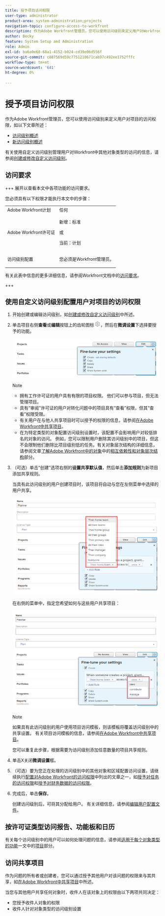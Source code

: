 ```yaml
---
title: 授予项目访问权限
user-type: administrator
product-area: system-administration;projects
navigation-topic: configure-access-to-workfront
description: 作为Adobe Workfront管理员，您可以使用访问级别来定义用户对Workfront中项目的访问权限。
author: Becky
feature: System Setup and Administration
role: Admin
exl-id: ba6a9e68-68a1-4152-b024-cd39e06d556f
source-git-commit: c887569d59c7751210671cab97c492ee1752fffc
workflow-type: tm+mt
source-wordcount: '641'
ht-degree: 0%

---
```


# 授予项目访问权限

<!-- Audited: 12/2023 -->

作为Adobe Workfront管理员，您可以使用访问级别来定义用户对项目的访问权限，如以下文章所述：
* [访问级别概述](../../../administration-and-setup/add-users/access-levels-and-object-permissions/access-levels-overview.md)
* [新访问级别概述](/help/quicksilver/administration-and-setup/add-users/how-access-levels-work/access-level-overview.md)

有关使用自定义访问级别管理用户对Workfront中其他对象类型的访问的信息，请参阅[创建或修改自定义访问级别](../../../administration-and-setup/add-users/configure-and-grant-access/create-modify-access-levels.md)。

## 访问要求

+++ 展开以查看本文中各项功能的访问要求。

您必须具有以下权限才能执行本文中的步骤：

<table style="table-layout:auto"> 
 <col> 
 <col> 
 <tbody> 
  <tr> 
   <td role="rowheader">Adobe Workfront计划</td> 
   <td>任何</td> 
  </tr> 
    <tr> 
   <td role="rowheader">Adobe Workfront许可证</td> 
   <td> <p>新增：标准 </p>
 <p>或</p> 
<p>当前：计划 </p> 
</td> 
  </tr>

<tr> 
   <td role="rowheader">访问级别配置</td> 
   <td> <p>您必须是Workfront管理员。</p> </td> 
  </tr> 
 </tbody> 
</table>

有关此表中信息的更多详细信息，请参阅Workfront文档中的[访问要求](/help/quicksilver/administration-and-setup/add-users/access-levels-and-object-permissions/access-level-requirements-in-documentation.md)。

+++

## 使用自定义访问级别配置用户对项目的访问权限

1. 开始创建或编辑访问级别，如[创建或修改自定义访问级别](../../../administration-and-setup/add-users/configure-and-grant-access/create-modify-access-levels.md)中所述。
1. 单击项目右侧&#x200B;**查看**&#x200B;或&#x200B;**编辑**&#x200B;按钮上的齿轮图标![](assets/gear-icon-settings.png)，然后在&#x200B;**微调设置**&#x200B;下选择要授予的功能。

   ![](assets/planner-fine-tune-your-settings-with-copy-projects.png)

   >[!NOTE]
   >
   >* 拥有工作许可证的用户具有有限的项目权限。 他们可以参与项目，但无法管理项目。
   >* 具有“审阅”许可证的用户对转化问题中的项目具有“查看”权限，但其“查看”权限受限。
   >* 有关用户在与他人共享项目时可以授予的权限的信息，请参阅[在Adobe Workfront中共享项目](../../../workfront-basics/grant-and-request-access-to-objects/share-a-project.md)。
   >* 在为特定类型的对象配置访问级别设置时，该配置不会影响用户对较低排名的对象的访问。 例如，您可以限制用户删除其访问级别中的项目，但这不会限制他们删除比项目级别低的任务。有关对象层次结构的详细信息，请参阅文章[了解Adobe Workfront中的对象](../../../workfront-basics/navigate-workfront/workfront-navigation/understand-objects.md)中的[相互依赖性和对象层次结构](../../../workfront-basics/navigate-workfront/workfront-navigation/understand-objects.md#understanding-interdependency-and-hierarchy-of-objects)部分。

1. （可选）单击“创建”选项右侧的&#x200B;**设置共享默认值**，然后单击&#x200B;**添加规则**&#x200B;为新项目添加共享规则。

   当具有此访问级别的用户创建项目时，该项目将自动与您在左侧菜单中选择的用户共享。

   ![](assets/project-sharing-menu.png)

   在右侧的菜单中，指定您希望如何与这些用户共享项目：

   ![](assets/project-sharing-right-menu.png)

   >[!NOTE]
   >
   >如果具有此访问级别的用户使用项目访问模板，则该模板将覆盖访问级别中的共享设置。 有关项目访问模板的信息，请参阅[在Adobe Workfront中共享项目](../../../workfront-basics/grant-and-request-access-to-objects/share-a-project.md)。

   您可以重复此步骤，根据需要为访问级别添加任意数量的项目共享规则。

1. 单击X关闭&#x200B;**微调设置**&#x200B;框。
1. （可选）要为您正在处理的访问级别中的其他对象和区域配置访问设置，请继续执行[配置对Adobe Workfront的访问权限](../../../administration-and-setup/add-users/configure-and-grant-access/configure-access.md)中列出的文章之一，如[授予对任务的访问权限](../../../administration-and-setup/add-users/configure-and-grant-access/grant-access-tasks.md)和[授予对财务数据的访问权限](../../../administration-and-setup/add-users/configure-and-grant-access/grant-access-financial.md)。
1. 完成后，单击&#x200B;**保存**。

   创建访问级别后，可将其分配给用户。 有关详细信息，请参阅[编辑用户配置文件](../../../administration-and-setup/add-users/create-and-manage-users/edit-a-users-profile.md)。

## 按许可证类型访问报告、功能板和日历

有关每个访问级别中的用户可以如何处理问题的信息，请参阅[适用于每个对象类型的功能](../../../administration-and-setup/add-users/access-levels-and-object-permissions/functionality-available-for-each-object-type.md)一文中的[项目](../../../administration-and-setup/add-users/access-levels-and-object-permissions/functionality-available-for-each-object-type.md#projects)部分。

## 访问共享项目

作为问题的所有者或创建者，您可以通过授予其他用户对该问题的权限来与其共享，如[在Adobe Workfront中共享项目](../../../workfront-basics/grant-and-request-access-to-objects/share-a-project.md)中所述。

<!--
If you make changes here, make them also in the "Grant access to" articles where this snippet had to be converted to text:
* reports, dashboards, and calendars
* financial data
* issue
-->

当您与其他用户共享任何对象时，收件人在该对象上的权限由以下两项共同决定：

* 您授予收件人对象的权限
* 收件人针对对象类型的访问级别设置
